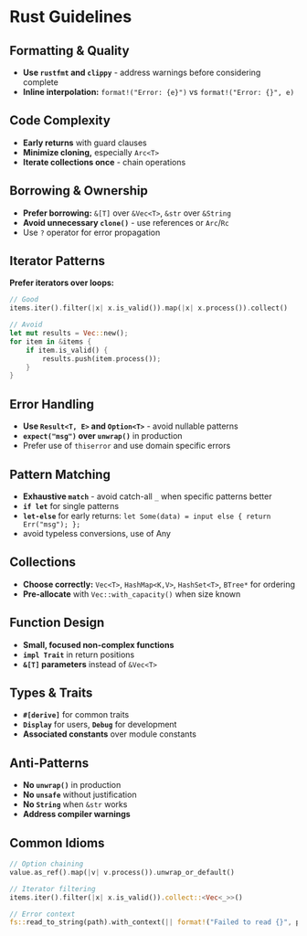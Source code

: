 # Rust Guidelines

## Formatting & Quality
- **Use `rustfmt` and `clippy`** - address warnings before considering complete
- **Inline interpolation:** `format!("Error: {e}")` vs `format!("Error: {}", e)`

## Code Complexity
- **Early returns** with guard clauses
- **Minimize cloning,** especially `Arc<T>`
- **Iterate collections once** - chain operations

## Borrowing & Ownership
- **Prefer borrowing:** `&[T]` over `&Vec<T>`, `&str` over `&String`
- **Avoid unnecessary `clone()`** - use references or `Arc`/`Rc`
- Use `?` operator for error propagation

## Iterator Patterns
**Prefer iterators over loops:**
```rust
// Good
items.iter().filter(|x| x.is_valid()).map(|x| x.process()).collect()

// Avoid
let mut results = Vec::new();
for item in &items {
    if item.is_valid() {
        results.push(item.process());
    }
}
```

## Error Handling
- **Use `Result<T, E>` and `Option<T>`** - avoid nullable patterns
- **`expect("msg")` over `unwrap()`** in production
- Prefer use of `thiserror` and use domain specific errors

## Pattern Matching
- **Exhaustive `match`** - avoid catch-all `_` when specific patterns better
- **`if let`** for single patterns
- **`let-else`** for early returns: `let Some(data) = input else { return Err("msg"); };`
- avoid typeless conversions, use of Any

## Collections
- **Choose correctly:** `Vec<T>`, `HashMap<K,V>`, `HashSet<T>`, `BTree*` for ordering
- **Pre-allocate** with `Vec::with_capacity()` when size known

## Function Design
- **Small, focused non-complex functions**
- **`impl Trait`** in return positions
- **`&[T]` parameters** instead of `&Vec<T>`

## Types & Traits
- **`#[derive]`** for common traits
- **`Display`** for users, **`Debug`** for development
- **Associated constants** over module constants

## Anti-Patterns
- **No `unwrap()`** in production
- **No `unsafe`** without justification
- **No `String`** when `&str` works
- **Address compiler warnings**

## Common Idioms
```rust
// Option chaining
value.as_ref().map(|v| v.process()).unwrap_or_default()

// Iterator filtering
items.iter().filter(|x| x.is_valid()).collect::<Vec<_>>()

// Error context
fs::read_to_string(path).with_context(|| format!("Failed to read {}", path.display()))?
```
